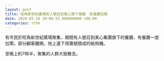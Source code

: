 ```yaml
---
layout: post
title: 旺角新世紀廣場有人號召到美心旗下餐廳　有餐廳拉閘
date: 2020-05-16 20:00:53.000000000 +08:00
categories: rthk
---
```


有市民於旺角新世紀廣場聚集，期間有人號召到美心集團旗下的餐廳，有餐廳一度拉閘，部分顧客離開，地上遺下用籌號摺成的紙飛機。

至晚上約7時半，聚集的人群大致散去。
